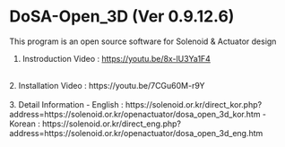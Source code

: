 # DoSA-Open_3D (Ver 0.9.12.6)

This program is an open source software for Solenoid &amp; Actuator design

1. Instroduction Video : https://youtu.be/8x-lU3Ya1F4
<br>
2. Installation Video : https://youtu.be/7CGu60M-r9Y
<br><br>
3. Detail Information
 - English : https://solenoid.or.kr/direct_kor.php?address=https://solenoid.or.kr/openactuator/dosa_open_3d_kor.htm
 - Korean  : https://solenoid.or.kr/direct_eng.php?address=https://solenoid.or.kr/openactuator/dosa_open_3d_eng.htm
<br><br>
<img src="http://www.solenoid.or.kr/openactuator/DoSA_Open/DoSA-Open_3D.png" border="0" alt="">
